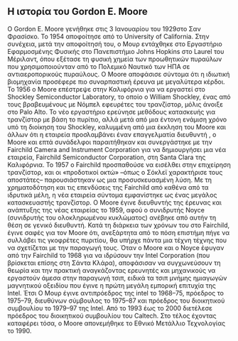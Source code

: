 ## Η ιστορία του Gordon E. Moore
 O Gordon E. Moore γενήθηκε στις 3 Ιανουαρίου του 1929στο Σαν Φρασίσκο. Το 1954 αποφοίτησε από το University of California. Στην συνέχεια, μετά την αποφοίτησή του, 
ο Μουρ εντάχθηκε στο Εργαστήριο Εφαρμοσμένης Φυσικής στο Πανεπιστήμιο Johns Hopkins στο Laurel του Μέριλαντ, όπου εξέτασε τη φυσική χημεία των προωθητικών πυραύλων που 
χρησιμοποιούνταν από το Πολεμικό Ναυτικό των ΗΠΑ σε αντιαεροπορικούς πυραύλους. Ο Moore αποφάσισε σύντομα ότι η ιδιωτική βιομηχανία προσέφερε πιο συναρπαστική έρευνα με 
μεγαλύτερα κέρδοι. 
 Το 1956 ο Moore επέστρεψε στην Καλιφόρνια για να εργαστεί στο Shockley Semiconductor Laboratory, το οποίο ο William Shockley, ένας από τους βραβευμένους με Νόμπελ εφευρέτες του
τρανζίστορ, μόλις άνοιξε στο Palo Alto. Το νέο εργαστήριο ερεύνησε μεθόδους κατασκευής για τρανζίστορ με βάση το πυρίτιο, αλλά μετά από μια έντονη ενάμιση χρόνο υπό τη διοίκηση 
του Shockley, καλυμμένη από μια έκκληση του Moore και άλλων ότι η εταιρεία προσλαμβάνει έναν επαγγελματία διευθυντή , ο Moore και επτά συνάδελφοι παραιτήθηκαν και συνεργάστηκε
με την Fairchild Camera and Instrument Corporation για να δημιουργήσει μια νέα εταιρεία, Fairchild Semiconductor Corporation, στη Santa Clara της Καλιφόρνια. 
 Το 1957 ο Fairchild προσπαθούσε να εισέλθει στην επιχείρηση τρανζίστορ, και οι «προδοτικοί οκτώ» –όπως ο Σόκλεϊ χαρακτήρισε τους αποστάτες– παρουσιάστηκαν ως μια προσυσκευασμένη
λύση. Με τη χρηματοδότηση και τις επενδύσεις της Fairchild από καθένα από τα ιδρυτικά μέλη, η νέα εταιρεία σύντομα εμφανίστηκε ως ένας μεγάλος κατασκευαστής τρανζίστορ.
Ο Moore έγινε διευθυντής της έρευνας και ανάπτυξης της νέας εταιρείας το 1959, αφού ο συνιδρυτής Noyce (συνιδρυτής του ολοκληρωμένου κυκλώματος) ανέβηκε από αυτήν
τη θέση σε γενικό διευθυντή.
 Κατά τη διάρκεια των χρόνων του στο Fairchild, έγινε σαφές για τον Moore ότι, ανεξάρτητα από το πόση επιστήμη πήγε να συλλάβει τις γκοφρέτες πυριτίου, 
θα υπήρχε πάντα μια τέχνη τέχνης που να σχετίζεται με την παραγωγή τους. Όταν ο Moore και ο Noyce έφυγαν από την Fairchild το 1968 για να ιδρύσουν την Intel Corporation 
(που βρίσκεται επίσης στη Σάντα Κλάρα), αποφάσισαν να συγχωνεύσουν τη θεωρία και την πρακτική αναγκάζοντας ερευνητές και μηχανικούς να εργαστούν άμεσα στην παραγωγή τσιπ,
ειδικά τα τσιπ μνήμης ημιαγωγών μαγνητικού οξειδίου που έγινε η πρώτη μεγάλη εμπορική επιτυχία της Intel. Έτσι Ο Μουρ έγινε αντιπρόεδρος της intel το 1968–75, πρόεδρος το 1975–79,
διευθύνων σύμβουλος το 1975–87 και πρόεδρος του διοικητικού συμβουλίου το 1979–97 της Intel. Από το 1993 έως το 2000 διετέλεσε πρόεδρος του διοικητικού συμβουλίου του Caltech.
Στο τέλος έχοντας καταφέρει τόσα, ο Moore απονεμήθηκε το Εθνικό Μετάλλιο Τεχνολογίας το 1990.
